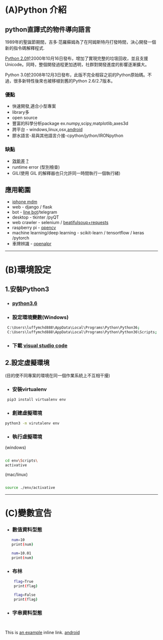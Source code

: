 # (A)Python 介紹
## python直譯式的物件導向語言
 
 1989年的聖誕節期間，吉多·范羅蘇姆為了在阿姆斯特丹打發時間，決心開發一個新的指令碼解釋程式.
 
 [Python 2.0](https://pythonclock.org)於2000年10月16日發布，增加了實現完整的垃圾回收，並且支援Unicode。同時，整個開發過程更加透明，社群對開發進度的影響逐漸擴大。
 
 Python 3.0於2008年12月3日發布，此版不完全相容之前的Python原始碼。不過，很多新特性後來也被移植到舊的Python 2.6/2.7版本。

 ### 優點
 * 快速開發,適合小型專案
 * library多
 * open source
 * 豐富的科學分析package ex.numpy,scipy,matplotlib,axes3d
 * 跨平台 - windows,linux,osx,[android](https://dotblogs.com.tw/eggstudio/2017/07/19/085851) 
 * 膠水語言-易與其他語言介接-cpython/jython/IRONpython
 ### 缺點                  
 * [效能差](https://www.cnblogs.com/savorboard/p/dotnet-benchmarks.html) [?](http://python.jobbole.com/87814/)
 * runtime error (型別檢查)
 * GIL(使用 GIL 的解釋器也只允許同一時間執行一個執行緒)

          
## 應用範圍
  *  [iphone mdm](https://youtu.be/G-C-kimmPok?t=47)
  *  web - django / flask
  *  bot - [line bot](https://github.com/line/line-bot-sdk-python)/telegram
  *  desktop - tkinter /pyQT
  *  web crawler - selenium / [beatifulsoup+requests](https://dotblogs.com.tw/eggstudio/2017/12/28/python1)
  *  raspberry pi - [opencv](https://www.facebook.com/100009153019778/videos/2101438776837869/)
  *  machine learning/deep learning - scikit-learn / tensortflow / keras /pytorch
  *  車牌辨識 - [openalpr](https://github.com/openalpr/openalpr)
  

***

# (B)環境設定
## 1.安裝Python3
  * ### [python3.6](https://www.python.org/downloads/release/python-362/)
  
  * ### 設定環境變數(Windows)
```sh      
 C:\Users\luffymchd888\AppData\Local\Programs\Python\Python36;
 C:\Users\luffymchd888\AppData\Local\Programs\Python\Python36\Scripts;
```
  * ### 下載 [visual studio code](https://code.visualstudio.com/download)

## 2.設定虛擬環境 
  (目的使不同專案的環境在同一個作業系統上不互相干擾)
  * ### 安裝virtualenv
 
 ```sh
  pip3 install virtualenv env
  ```
  * ### 創建虛擬環境
  ```sh
  python3 -m virutalenv env 
  ```
  
  * ### 執行虛擬環境
  
  (windows)
  ```sh
  
  cd env\Scripts\
  activative
  
  ```
  
  (mac/linux)
  ```sh
  
  source ./env/activative
  ```

***

# (C)變數宣告
  * ### 數值資料型態
   ```sh
      num=10
      print(num)
   ```
   
   ```sh
      num=10.01
      print(num)
   ```
  * ### 布林
  
  ```sh
      flag=True
      print(flag)
  ```
  
  ```sh
      flag=False
      print(flag)
  ```
  
  * ### 字串資料型態
  ```sh
    
  
  ```
 

This is [an example](http://example.com/ "Title") inline link.
[android](https://dotblogs.com.tw/eggstudio/2017/07/19/085851)

